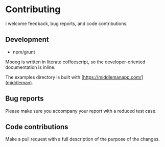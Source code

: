 # Contributing

I welcome feedback, bug reports, and code contributions.

## Development 

* npm/grunt 

Mooog is written in literate coffeescript, so the developer-oriented documentation is inline. 

The examples directory is built with [https://middlemanapp.com/](middleman). 


## Bug reports

Please make sure you accompany your report with a reduced test case. 


## Code contributions

Make a pull request with a full description of the purpose of the changes.






